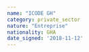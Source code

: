 ```yaml
---
name: "ICODE GH"
category: private_sector
nature: "Entreprise"
nationality: GHA
date_signed: '2018-11-12'
---
```

    